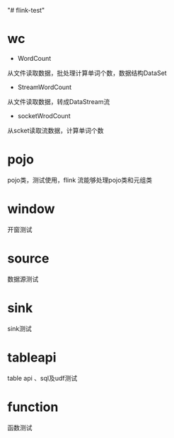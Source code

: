 "# flink-test" 
# wc
- WordCount
  
从文件读取数据，批处理计算单词个数，数据结构DataSet
- StreamWordCount
  
从文件读取数据，转成DataStream流
- socketWrodCount

从scket读取流数据，计算单词个数

# pojo

pojo类，测试使用，flink 流能够处理pojo类和元组类

# window

开窗测试

# source

数据源测试

# sink

sink测试

# tableapi

table api 、sql及udf测试

# function

函数测试